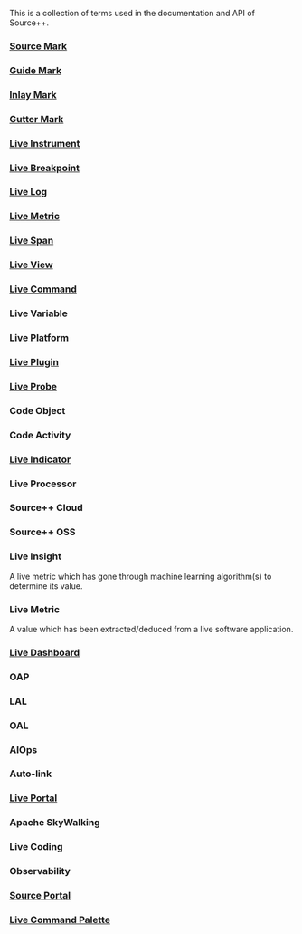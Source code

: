 This is a collection of terms used in the documentation and API of Source++.

### [Source Mark](../features/live-views/source-mark.md)

### [Guide Mark](../features/live-views/source-mark.md#guide-mark)

### [Inlay Mark](../features/live-views/source-mark.md#inlay-mark)

### [Gutter Mark](../features/live-views/source-mark.md#gutter-mark)

### [Live Instrument](../features/live-instruments/README.md)

### [Live Breakpoint](../features/live-instruments/breakpoints/README.md)

### [Live Log](../features/live-instruments/logs/README.md)

### [Live Metric](../features/live-instruments/metrics/README.md)

### [Live Span](../features/live-instruments/spans/README.md)

### [Live View](../features/live-views/README.md)

### [Live Command](../features/live-commands/README.md)

### Live Variable

### [Live Platform](../technology/platform/README.md)

### [Live Plugin](../technology/clients/jetbrains-plugin.md)

### [Live Probe](../technology/probes/README.md)

### Code Object

### Code Activity

### [Live Indicator](../features/live-views/indicators/README.md)

### Live Processor

### Source++ Cloud

### Source++ OSS

### Live Insight

A live metric which has gone through machine learning algorithm(s) to determine its value.

### Live Metric

A value which has been extracted/deduced from a live software application.

### [Live Dashboard](../features/live-dashboards/README.md)

### OAP

### LAL

### OAL

### AIOps

### Auto-link

### [Live Portal](../features/live-views/portal/README.md)

### Apache SkyWalking

### Live Coding

### Observability

### [Source Portal](../features/live-views/source-portal.md)

### [Live Command Palette](../features/live-commands/README.md#live-command-palette)
